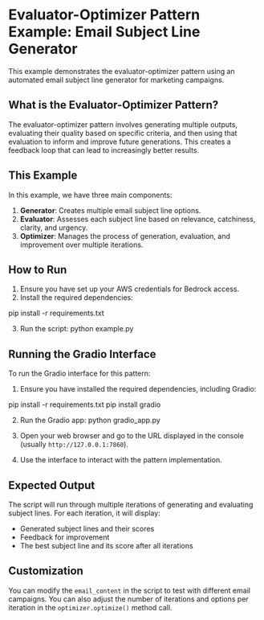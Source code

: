 # Evaluator-Optimizer Pattern Example: Email Subject Line Generator

This example demonstrates the evaluator-optimizer pattern using an automated email subject line generator for marketing campaigns.

## What is the Evaluator-Optimizer Pattern?

The evaluator-optimizer pattern involves generating multiple outputs, evaluating their quality based on specific criteria, and then using that evaluation to inform and improve future generations. This creates a feedback loop that can lead to increasingly better results.

## This Example

In this example, we have three main components:

1. **Generator**: Creates multiple email subject line options.
2. **Evaluator**: Assesses each subject line based on relevance, catchiness, clarity, and urgency.
3. **Optimizer**: Manages the process of generation, evaluation, and improvement over multiple iterations.

## How to Run

1. Ensure you have set up your AWS credentials for Bedrock access.
2. Install the required dependencies:

pip install -r requirements.txt

3. Run the script:
python example.py

## Running the Gradio Interface

To run the Gradio interface for this pattern:

1. Ensure you have installed the required dependencies, including Gradio:

pip install -r requirements.txt pip install gradio


2. Run the Gradio app:
python gradio_app.py


3. Open your web browser and go to the URL displayed in the console (usually `http://127.0.0.1:7860`).

4. Use the interface to interact with the pattern implementation.


## Expected Output

The script will run through multiple iterations of generating and evaluating subject lines. For each iteration, it will display:
- Generated subject lines and their scores
- Feedback for improvement
- The best subject line and its score after all iterations

## Customization

You can modify the `email_content` in the script to test with different email campaigns. You can also adjust the number of iterations and options per iteration in the `optimizer.optimize()` method call.